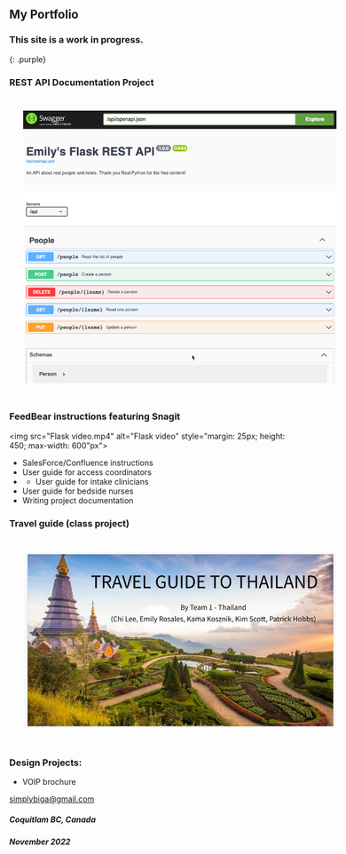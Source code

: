 ## My Portfolio

### This site is a work in progress.
{: .purple}

### REST API Documentation Project

<img
     src="Flask API.png"
     alt="Flask API image"
     style="margin: 25px; height: 355; max-width: 565px">

### FeedBear instructions featuring Snagit

<img
     src="Flask video.mp4"
     alt="Flask video"
     style="margin: 25px; height: 450; max-width: 600"px">
     
- SalesForce/Confluence instructions
- User guide for access coordinators
- - User guide for intake clinicians
- User guide for bedside nurses
- Writing project documentation
### Travel guide (class project)

 <img
     src="Travel Thai_powerpoint.png"
     alt="Travel powerpoint"
     style="margin: 25px; height: 355; max-width: 565px">
                                                        
### Design Projects:

- VOIP brochure


[simplybiga@gmail.com](mailto:simplybiga@gmail.com)

##### Coquitlam BC, Canada
##### November 2022

<style>
  .purple {
    color:inherit;
  }
  .purple:hover {
    color:rgb(107,79,187);
  }
</style>
